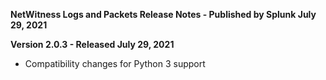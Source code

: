 **NetWitness Logs and Packets Release Notes - Published by Splunk July 29, 2021**


**Version 2.0.3 - Released July 29, 2021**

* Compatibility changes for Python 3 support
